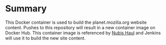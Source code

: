 # Summary

This Docker container is used to build the planet.mozilla.org website content.
Pushes to this repository will result in a new container image on Docker Hub.
This container image is referenced by [Nubis
Haul](https://github.com/mozilla-it/haul/blob/master/sites/planet-mozilla.groovy#L12)
and Jenkins will use it to build the new site content.
